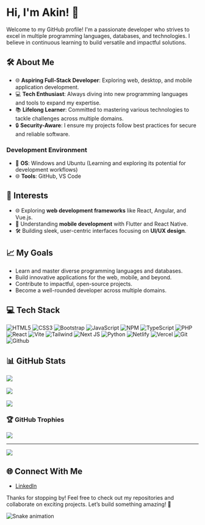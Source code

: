 # Hi, I'm Akin! 👋

Welcome to my GitHub profile! I'm a passionate developer who strives to excel in multiple programming languages, databases, and technologies. I believe in continuous learning to build versatile and impactful solutions.  

## 🛠️ About Me  
- 🌐 **Aspiring Full-Stack Developer**: Exploring web, desktop, and mobile application development.  
- 💻 **Tech Enthusiast**: Always diving into new programming languages and tools to expand my expertise.  
- 📚 **Lifelong Learner**: Committed to mastering various technologies to tackle challenges across multiple domains.  
- 🔒 **Security-Aware**: I ensure my projects follow best practices for secure and reliable software.  

<!--## 🖥️ Skills and Tools  

### **Languages**  
- **Proficient**: JavaScript, HTML, CSS 
- **Exploring**: Python, Java, C++ 

### **Databases**  
- **Working Knowledge**: MySQL, SQLite  
- **Exploring**: MongoDB, PostgreSQL -->

### **Development Environment**   
- 🐧 **OS**: Windows and Ubuntu (Learning and exploring its potential for development workflows)  
- 🌐 **Tools**: GitHub, VS Code  

## 🌟 Interests  
- 🌐 Exploring **web development frameworks** like React, Angular, and Vue.js.  
- 📱 Understanding **mobile development** with Flutter and React Native.  
- 🛠️ Building sleek, user-centric interfaces focusing on **UI/UX design**.  
<!-- - 📊 Learning about data structures, algorithms, and scalable **databases**. -->  
<!-- - 🌍 Contributing to **open-source projects** and learning from the developer community. -->  

## 📈 My Goals  
- Learn and master diverse programming languages and databases.  
- Build innovative applications for the web, mobile, and beyond.  
- Contribute to impactful, open-source projects.  
- Become a well-rounded developer across multiple domains.


## 💻 Tech Stack
 ![HTML5](https://img.shields.io/badge/html5-%23E34F26.svg?style=for-the-badge&logo=html5&logoColor=white) ![CSS3](https://img.shields.io/badge/css3-%231572B6.svg?style=for-the-badge&logo=css3&logoColor=white) ![Bootstrap](https://img.shields.io/badge/bootstrap-%238511FA.svg?style=for-the-badge&logo=bootstrap&logoColor=white) ![JavaScript](https://img.shields.io/badge/javascript-%23323330.svg?style=for-the-badge&logo=javascript&logoColor=%23F7DF1E) ![NPM](https://img.shields.io/badge/NPM-%23CB3837.svg?style=for-the-badge&logo=npm&logoColor=white) ![TypeScript](https://img.shields.io/badge/typescript-%23007ACC.svg?style=for-the-badge&logo=typescript&logoColor=white) ![PHP](https://img.shields.io/badge/php-%23777BB4.svg?style=for-the-badge&logo=php&logoColor=white) ![React](https://img.shields.io/badge/react-%2320232a.svg?style=for-the-badge&logo=react&logoColor=%2361DAFB) ![Vite](https://img.shields.io/badge/vite-%23646CFF.svg?style=for-the-badge&logo=vite&logoColor=white) ![Tailwind](	https://img.shields.io/badge/Tailwind_CSS-38B2AC?style=for-the-badge&logo=tailwind-css&logoColor=white) ![Next JS](https://img.shields.io/badge/Next-black?style=for-the-badge&logo=next.js&logoColor=white) ![Python](https://img.shields.io/badge/Python-14354C?style=for-the-badge&logo=python&logoColor=white) ![Netlify](https://img.shields.io/badge/Netlify-00C7B7?style=for-the-badge&logo=netlify&logoColor=white) ![Vercel](https://img.shields.io/badge/Vercel-000000?style=for-the-badge&logo=vercel&logoColor=white) ![Git](https://img.shields.io/badge/GIT-E44C30?style=for-the-badge&logo=git&logoColor=white) ![Github](	https://img.shields.io/badge/GitHub-100000?style=for-the-badge&logo=github&logoColor=white)
## 📊 GitHub Stats
![](https://github-readme-stats.vercel.app/api?username=ak-nika&theme=tokyonight&hide_border=false&include_all_commits=false&count_private=false)<br/> <br />
![](https://github-readme-streak-stats.herokuapp.com/?user=ak-nika&theme=tokyonight&hide_border=false)<br/> <br />
![](https://github-readme-stats.vercel.app/api/top-langs/?username=ak-nika&theme=tokyonight&hide_border=false&include_all_commits=false&count_private=false&layout=compact)

### 🏆 GitHub Trophies
![](https://github-profile-trophy.vercel.app/?username=ak-nika&theme=tokyonight&no-frame=false&no-bg=false&margin-w=4)

---
[![](https://visitcount.itsvg.in/api?id=ak-nika&icon=0&color=0)](https://visitcount.itsvg.in)

<!-- Proudly created with GPRM ( https://gprm.itsvg.in ) -->

## 🌐 Connect With Me  
- [LinkedIn](www.linkedin.com/in/akingbayi-ojo-440990335)  
<!-- - [Portfolio](#) (If applicable) -->

Thanks for stopping by! Feel free to check out my repositories and collaborate on exciting projects. Let’s build something amazing! 🚀  
 
![Snake animation](https://github.com/eagrundy/eagrundy/blob/output/github-contribution-grid-snake.svg)
